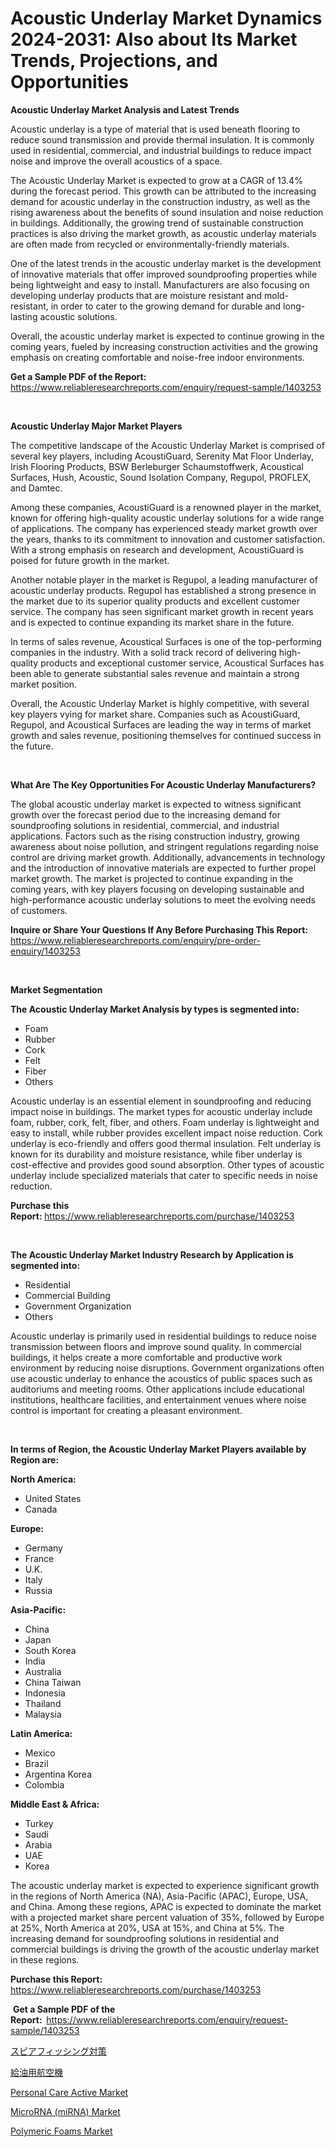 <p><h1>Acoustic Underlay Market Dynamics 2024-2031: Also about Its Market Trends, Projections, and Opportunities</h1></p><p><strong>Acoustic Underlay Market Analysis and Latest Trends</strong></p>
<p><p>Acoustic underlay is a type of material that is used beneath flooring to reduce sound transmission and provide thermal insulation. It is commonly used in residential, commercial, and industrial buildings to reduce impact noise and improve the overall acoustics of a space.</p><p>The Acoustic Underlay Market is expected to grow at a CAGR of 13.4% during the forecast period. This growth can be attributed to the increasing demand for acoustic underlay in the construction industry, as well as the rising awareness about the benefits of sound insulation and noise reduction in buildings. Additionally, the growing trend of sustainable construction practices is also driving the market growth, as acoustic underlay materials are often made from recycled or environmentally-friendly materials.</p><p>One of the latest trends in the acoustic underlay market is the development of innovative materials that offer improved soundproofing properties while being lightweight and easy to install. Manufacturers are also focusing on developing underlay products that are moisture resistant and mold-resistant, in order to cater to the growing demand for durable and long-lasting acoustic solutions.</p><p>Overall, the acoustic underlay market is expected to continue growing in the coming years, fueled by increasing construction activities and the growing emphasis on creating comfortable and noise-free indoor environments.</p></p>
<p><strong>Get a Sample PDF of the Report:&nbsp;</strong> <a href="https://www.reliableresearchreports.com/enquiry/request-sample/1403253">https://www.reliableresearchreports.com/enquiry/request-sample/1403253</a></p>
<p>&nbsp;</p>
<p><strong>Acoustic Underlay Major Market Players</strong></p>
<p><p>The competitive landscape of the Acoustic Underlay Market is comprised of several key players, including AcoustiGuard, Serenity Mat Floor Underlay, Irish Flooring Products, BSW Berleburger Schaumstoffwerk, Acoustical Surfaces, Hush, Acoustic, Sound Isolation Company, Regupol, PROFLEX, and Damtec.</p><p>Among these companies, AcoustiGuard is a renowned player in the market, known for offering high-quality acoustic underlay solutions for a wide range of applications. The company has experienced steady market growth over the years, thanks to its commitment to innovation and customer satisfaction. With a strong emphasis on research and development, AcoustiGuard is poised for future growth in the market.</p><p>Another notable player in the market is Regupol, a leading manufacturer of acoustic underlay products. Regupol has established a strong presence in the market due to its superior quality products and excellent customer service. The company has seen significant market growth in recent years and is expected to continue expanding its market share in the future.</p><p>In terms of sales revenue, Acoustical Surfaces is one of the top-performing companies in the industry. With a solid track record of delivering high-quality products and exceptional customer service, Acoustical Surfaces has been able to generate substantial sales revenue and maintain a strong market position.</p><p>Overall, the Acoustic Underlay Market is highly competitive, with several key players vying for market share. Companies such as AcoustiGuard, Regupol, and Acoustical Surfaces are leading the way in terms of market growth and sales revenue, positioning themselves for continued success in the future.</p></p>
<p>&nbsp;</p>
<p><strong>What Are The Key Opportunities For Acoustic Underlay Manufacturers?</strong></p>
<p><p>The global acoustic underlay market is expected to witness significant growth over the forecast period due to the increasing demand for soundproofing solutions in residential, commercial, and industrial applications. Factors such as the rising construction industry, growing awareness about noise pollution, and stringent regulations regarding noise control are driving market growth. Additionally, advancements in technology and the introduction of innovative materials are expected to further propel market growth. The market is projected to continue expanding in the coming years, with key players focusing on developing sustainable and high-performance acoustic underlay solutions to meet the evolving needs of customers.</p></p>
<p><strong>Inquire or Share Your Questions If Any Before Purchasing This Report:</strong> <a href="https://www.reliableresearchreports.com/enquiry/pre-order-enquiry/1403253">https://www.reliableresearchreports.com/enquiry/pre-order-enquiry/1403253</a></p>
<p>&nbsp;</p>
<p><strong>Market Segmentation</strong></p>
<p><strong>The Acoustic Underlay Market Analysis by types is segmented into:</strong></p>
<p><ul><li>Foam</li><li>Rubber</li><li>Cork</li><li>Felt</li><li>Fiber</li><li>Others</li></ul></p>
<p><p>Acoustic underlay is an essential element in soundproofing and reducing impact noise in buildings. The market types for acoustic underlay include foam, rubber, cork, felt, fiber, and others. Foam underlay is lightweight and easy to install, while rubber provides excellent impact noise reduction. Cork underlay is eco-friendly and offers good thermal insulation. Felt underlay is known for its durability and moisture resistance, while fiber underlay is cost-effective and provides good sound absorption. Other types of acoustic underlay include specialized materials that cater to specific needs in noise reduction.</p></p>
<p><strong>Purchase this Report:&nbsp;</strong><a href="https://www.reliableresearchreports.com/purchase/1403253">https://www.reliableresearchreports.com/purchase/1403253</a></p>
<p>&nbsp;</p>
<p><strong>The Acoustic Underlay Market Industry Research by Application is segmented into:</strong></p>
<p><ul><li>Residential</li><li>Commercial Building</li><li>Government Organization</li><li>Others</li></ul></p>
<p><p>Acoustic underlay is primarily used in residential buildings to reduce noise transmission between floors and improve sound quality. In commercial buildings, it helps create a more comfortable and productive work environment by reducing noise disruptions. Government organizations often use acoustic underlay to enhance the acoustics of public spaces such as auditoriums and meeting rooms. Other applications include educational institutions, healthcare facilities, and entertainment venues where noise control is important for creating a pleasant environment.</p></p>
<p>&nbsp;</p>
<p><strong>In terms of Region, the Acoustic Underlay Market Players available by Region are:</strong></p>
<p>
    <p> <strong> North America: </strong>
        <ul>
            <li>United States</li>
            <li>Canada</li>
        </ul>
        </p> 
    <p> <strong> Europe: </strong>
        <ul>
            <li>Germany</li>
            <li>France</li>
            <li>U.K.</li>
            <li>Italy</li>
            <li>Russia</li>
        </ul>
        </p> 
    <p> <strong> Asia-Pacific: </strong>
        <ul>
            <li>China</li>
            <li>Japan</li>
            <li>South Korea</li>
            <li>India</li>
            <li>Australia</li>
            <li>China Taiwan</li>
            <li>Indonesia</li>
            <li>Thailand</li>
            <li>Malaysia</li>
        </ul>
        </p> 
    <p> <strong> Latin America: </strong>
        <ul>
            <li>Mexico</li>
            <li>Brazil</li>
            <li>Argentina Korea</li>
            <li>Colombia</li>
        </ul>
        </p> 
    <p> <strong> Middle East & Africa: </strong>
        <ul>
            <li>Turkey</li>
            <li>Saudi</li>
            <li>Arabia</li>
            <li>UAE</li>
            <li>Korea</li>
        </ul>
    </p>
    </p>
<p><p>The acoustic underlay market is expected to experience significant growth in the regions of North America (NA), Asia-Pacific (APAC), Europe, USA, and China. Among these regions, APAC is expected to dominate the market with a projected market share percent valuation of 35%, followed by Europe at 25%, North America at 20%, USA at 15%, and China at 5%. The increasing demand for soundproofing solutions in residential and commercial buildings is driving the growth of the acoustic underlay market in these regions.</p></p>
<p><strong>Purchase this Report: </strong><a href="https://www.reliableresearchreports.com/purchase/1403253">https://www.reliableresearchreports.com/purchase/1403253</a></p>
<p>&nbsp;<strong>Get a Sample PDF of the Report:&nbsp;&nbsp;</strong><a href="https://www.reliableresearchreports.com/enquiry/request-sample/1403253">https://www.reliableresearchreports.com/enquiry/request-sample/1403253</a></p>
<p><strong></strong></p>
<p><p><a href="https://medium.com/@tilico28/%E3%82%B9%E3%83%94%E3%82%A2%E3%83%95%E3%82%A3%E3%83%83%E3%82%B7%E3%83%B3%E3%82%B0%E4%BF%9D%E8%AD%B7%E5%B8%82%E5%A0%B4%E3%81%AE%E3%83%88%E3%83%AC%E3%83%B3%E3%83%89%E3%81%A8%E5%B8%82%E5%A0%B4%E5%88%86%E6%9E%90%E3%81%AF-2024%E5%B9%B4%E3%81%8B%E3%82%892031%E5%B9%B4%E3%81%BE%E3%81%A7%E3%81%AE%E6%9C%9F%E9%96%93%E3%81%AB%E4%BA%88%E6%B8%AC%E3%81%95%E3%82%8C%E3%81%A6%E3%81%84%E3%81%BE%E3%81%99-52bb39cfd6ac">スピアフィッシング対策</a></p><p><a href="https://medium.com/@tilico28/%E8%88%AA%E7%A9%BA%E6%A9%9F%E3%81%AE%E7%B5%A6%E6%B2%B9%E5%B8%82%E5%A0%B4%E3%82%B7%E3%82%A7%E3%82%A2%E3%81%AE%E9%80%B2%E5%8C%96%E3%81%A8%E5%B8%82%E5%A0%B4%E6%88%90%E9%95%B7%E3%83%88%E3%83%AC%E3%83%B3%E3%83%892024%E5%B9%B4%E3%81%8B%E3%82%892031%E5%B9%B4%E3%81%BE%E3%81%A7-34601f070758">給油用航空機</a></p><p><a href="https://iodized-pantydraco-05c.notion.site/Personal-Care-Active-Market-Size-Focuses-on-Market-Dynamics-In-Depth-Analysis-and-Future-Projection-fe679b930b9847e5a7909a3b2486cb1f">Personal Care Active Market</a></p><p><a href="https://issuu.com/reportprime-2/docs/microrna-mirna-market-size-2030.pptx">MicroRNA (miRNA) Market</a></p><p><a href="https://view.publitas.com/reportprime-1/polymeric-foams-market-a-comprehensive-report-of-its-market-share-growth-trends-2024-2031/">Polymeric Foams Market</a></p></p>